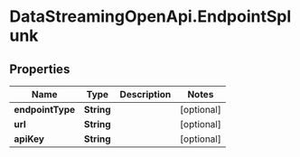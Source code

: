 # DataStreamingOpenApi.EndpointSplunk

## Properties

Name | Type | Description | Notes
------------ | ------------- | ------------- | -------------
**endpointType** | **String** |  | [optional] 
**url** | **String** |  | [optional] 
**apiKey** | **String** |  | [optional] 


